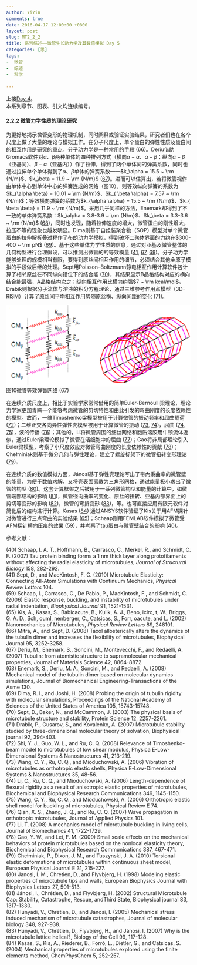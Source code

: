 ```yaml
---
author: YiYin
comments: true
date: 2016-04-17 12:00:00 +0800
layout: post
slug: MT2_2_2
title: 系列综述——微管生长动力学及其数值模拟 Day 5
categories: [思]
tags:
-  微管
-  综述
-  科学

---
```


上接[Day 4](http://whyhow.github.io/2016/04/16/mt2-2-1.html)。<br/>
本系列章节、图表、引文均连续编号。


#### 2.2.2 微管力学性质的理论研究

为更好地揭示微管变形的物理机制，同时阐释或验证实验结果，研究者们也在各个尺度上做了大量的理论与模拟工作。在分子尺度上，单个蛋白的弹性性质及蛋白间的相互作用是研究的重点。分子动力学是一种常用的手段 (<a href="#r66">66</a>)。Deriu借助Gromacs软件对$\alpha$、$\beta$两种单体的四种排列方式（横向$\alpha-\alpha$、$\alpha-\beta$；纵向$\alpha-\beta$（亚基间）、$\beta-\alpha$（亚基内））作了拉伸，得到了两个单体间的弹簧系数，同时也通过拉伸单个单体得到了$\alpha$、$\beta$单体的弹簧系数——$k_\alpha = 15.5 ~ \rm {N/m}$、$k_\beta = 11.9 ~ \rm {N/m}$ (<a href="#r67">67</a>)。进而可以估算出，若将微管视作由单体中心到单体中心的弹簧连成的网络（图10），则等效纵向弹簧的系数为$k_{\alpha \beta} = 10.01 ~ \rm {N/m}$、$k_{ \beta \alpha} = 7.57 ~ \rm {N/m}$；等效横向弹簧的系数为$k_{\alpha \alpha} = 15.5 ~ \rm {N/m}$、$k_{ \beta \beta} = 11.9 ~ \rm {N/m}$。采用几乎同样的方法，Enemark却得到了不一致的单体弹簧系数：$k_\alpha = 3.8-3.9 ~ \rm {N/m}$、$k_\beta = 3.3-3.6 ~ \rm {N/m}$ (<a href="#r68">68</a>)，同时也发现，随着拉伸速度的增大，微管蛋白的刚性增大，拉压不等的现象也越发明显。Dima则基于自组装聚合物（SOP）模型对单个微管蛋白的拉伸解折叠过程作了布朗动力学模拟，得到破坏二聚体界面的力约在$300-400 ~ \rm pN$ (<a href="#r69">69</a>)。基于这些单体力学性质的信息，通过对亚基及微管整体的几何构型进行合理假设，可以推测出微管的的等效模量 (<a href="#r41">41</a>, <a href="#r67">67</a>, <a href="#r68">68</a>)。分子动力学能够处理的规模相当有限，要得到原丝间相互作用的细节，必须结合其他全原子模拟的手段做后继的处理。Sept用Poisson–Boltzmann静电相互作用计算软件包计算了相邻原丝在不同纵向错位下的结合能 (<a href="#r67">70</a>)，其结果显示B晶格结构对应的横向结合能最强，A晶格结构次之；纵向相互作用比横向约强$7 ~ \rm kcal/mol$。Drabik则根据分子流体与溶液的积分方程理论，通过三维参考作用点模型（3D-RISM）计算了原丝间平均相互作用势随原丝横、纵向间距的变化 (<a href="#r71">71</a>)。

<div class="figure"><img src="/public/images/microtubule/image094.png" align="middle"><div class="caption"><span class="fignum">图10</span>微管等效弹簧网络 (<a href="#r67">67</a>)</div></div>

在连续介质尺度上，相比于实验学家常常借用的简单Euler-Bernoulli梁理论，理论力学家更加青睐一个能够考虑微管的剪切特性和由此引发的弯曲刚度的长度依赖性的模型。故而，一维Timoshenko梁模型被用于计算微管的振动频率和屈曲载荷 (<a href="#r72">72</a>)；二维正交各向异性弹性壳模型被用于计算微管的振动 (<a href="#r73">73</a>, <a href="#r74">74</a>)，屈曲 (<a href="#r74">74</a>, <a href="#r75">75</a>)，波的传播 (<a href="#r76">76</a>)；其他的，Li将微管周围的细丝网络和胞质溶胶用牛顿流体近似，通过Euler梁理论模拟了微管在活细胞中的屈曲 (<a href="#r77">77</a>)；Gao将非局部理论引入Euler梁模型，考察了小尺度效应对微管弯曲刚度的长度依赖性的贡献 (<a href="#r78">78</a>)；Chełminiak则基于微分几何与弹性理论，建立了螺旋标架下的微管扭转变形理论 (<a href="#r79">79</a>)。

在连续介质的数值模拟方面，Jánosi基于弹性壳理论写出了带內秉曲率的微管壁的能量，为便于数值求解，又将壳表面离散为三角形网格，通过能量极小求出了微管的构型 (<a href="#r80">80</a>)。这套计算框架之后被用于一系列微管构型和能量的计算中，如微管端部结构的影响 (<a href="#r81">81</a>)，微管径向曲率的变化、原丝的扭转、亚基内部界面上的剪切等变形的影响 (<a href="#r82">82</a>)，微管的弯折变形 (<a href="#r83">83</a>)，等。也可直接应用有限元软件对简化后的结构进行计算。Kasas (<a href="#r84">84</a>) 通过ANSYS软件验证了Kis关于用AFM探针对微管进行三点弯曲的实验结果 (<a href="#r65">65</a>)；Schaap则用FEMLAB软件模拟了微管受AFM探针横向压痕的效果 (<a href="#r59">59</a>)，并考察了tau蛋白与微管壁结合的影响 (<a href="#r40">40</a>)。


参考文献：

<a name="r40"></a>(40) Schaap, I. A. T., Hoffmann, B., Carrasco, C., Merkel, R., and Schmidt, C. F. (2007) Tau protein binding forms a 1 nm thick layer along protofilaments without affecting the radial elasticity of microtubules, *Journal of Structural Biology* 158, 282-292.<br/>
<a name="r41"></a>(41) Sept, D., and MacKintosh, F. C. (2010) Microtubule Elasticity: Connecting All-Atom Simulations with Continuum Mechanics, *Physical Review Letters* 104.<br/>
<a name="r59"></a>(59) Schaap, I., Carrasco, C., De Pablo, P., MacKintosh, F., and Schmidt, C. (2006) Elastic response, buckling, and instability of microtubules under radial indentation, *Biophysical Journal* 91, 1521-1531.<br/>
<a name="r65"></a>(65) Kis, A., Kasas, S., Babicacute, B., Kulik, A. J., Beno, icirc, t, W., Briggs, G. A. D., Sch, ouml, nenberger, C., Catsicas, S., Forr, oacute, and L. (2002) Nanomechanics of Microtubules, *Physical Review Letters* 89, 248101.<br/>
<a name="r66"></a>(66) Mitra, A., and Sept, D. (2008) Taxol allosterically alters the dynamics of the tubulin dimer and increases the flexibility of microtubules, Biophysical Journal 95, 3252-3258.<br/>
<a name="r67"></a>(67) Deriu, M., Enemark, S., Soncini, M., Montevecchi, F., and Redaelli, A. (2007) Tubulin: from atomistic structure to supramolecular mechanical properties, Journal of Materials Science 42, 8864-8872.<br/>
<a name="r68"></a>(68) Enemark, S., Deriu, M. A., Soncini, M., and Redaelli, A. (2008) Mechanical model of the tubulin dimer based on molecular dynamics simulations, Journal of Biomechanical Engineering-Transactions of the Asme 130.<br/>
<a name="r69"></a>(69) Dima, R. I., and Joshi, H. (2008) Probing the origin of tubulin rigidity with molecular simulations, Proceedings of the National Academy of Sciences of the United States of America 105, 15743-15748.<br/>
<a name="r70"></a>(70) Sept, D., Baker, N., and McCammon, J. (2003) The physical basis of microtubule structure and stability, Protein Science 12, 2257-2261.<br/>
<a name="r71"></a>(71) Drabik, P., Gusarov, S., and Kovalenko, A. (2007) Microtubule stability studied by three-dimensional molecular theory of solvation, Biophysical journal 92, 394-403.<br/>
<a name="r72"></a>(72) Shi, Y. J., Guo, W. L., and Ru, C. Q. (2008) Relevance of Timoshenko-beam model to microtubules of low shear modulus, Physica E-Low-Dimensional Systems & Nanostructures 41, 213-219.<br/>
<a name="r73"></a>(73) Wang, C. Y., Ru, C. Q., and Mioduchowski, A. (2006) Vibration of microtubules as orthotropic elastic shells, Physica E-Low-Dimensional Systems & Nanostructures 35, 48-56.<br/>
<a name="r74"></a>(74) Li, C., Ru, C. Q., and Mioduchowski, A. (2006) Length-dependence of flexural rigidity as a result of anisotropic elastic properties of microtubules, Biochemical and Biophysical Research Communications 349, 1145-1150.<br/>
<a name="r75"></a>(75) Wang, C. Y., Ru, C. Q., and Mioduchowski, A. (2006) Orthotropic elastic shell model for buckling of microtubules, Physical Review E 74.<br/>
<a name="r76"></a>(76) Qian, X. S., Zhang, J. Q., and Ru, C. Q. (2007) Wave propagation in orthotropic microtubules, Journal of Applied Physics 101.<br/>
<a name="r77"></a>(77) Li, T. (2008) A mechanics model of microtubule buckling in living cells, Journal of Biomechanics 41, 1722-1729.<br/>
<a name="r78"></a>(78) Gao, Y. W., and Lei, F. M. (2009) Small scale effects on the mechanical behaviors of protein microtubules based on the nonlocal elasticity theory, Biochemical and Biophysical Research Communications 387, 467-471.<br/>
<a name="r79"></a>(79) Chełminiak, P., Dixon, J. M., and Tuszynski, J. A. (2010) Torsional elastic deformations of microtubules within continuous sheet model, European Physical Journal E 31, 215-227.<br/>
<a name="r80"></a>(80) Janosi, I. M., Chretien, D., and Flyvbjerg, H. (1998) Modeling elastic properties of microtubule tips and walls, European Biophysics Journal with Biophysics Letters 27, 501-513.<br/>
<a name="r81"></a>(81) Jánosi, I., Chrétien, D., and Flyvbjerg, H. (2002) Structural Microtubule Cap: Stability, Catastrophe, Rescue, andThird State, Biophysical journal 83, 1317-1330.<br/>
<a name="r82"></a>(82) Hunyadi, V., Chretien, D., and Jánosi, I. (2005) Mechanical stress induced mechanism of microtubule catastrophes, Journal of molecular biology 348, 927-938.<br/>
<a name="r83"></a>(83) Hunyadi, V., Chrétien, D., Flyvbjerg, H., and Jánosi, I. (2007) Why is the microtubule lattice helical?, Biology of the Cell 99, 117-128.<br/>
<a name="r84"></a>(84) Kasas, S., Kis, A., Riederer, B., Forró, L., Dietler, G., and Catsicas, S. (2004) Mechanical properties of microtubules explored using the finite elements method, ChemPhysChem 5, 252-257.<br/>
